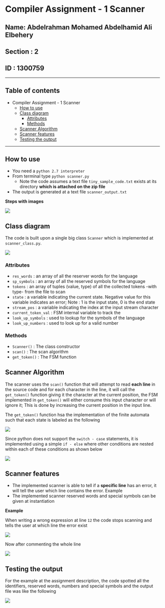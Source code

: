 # Compiler Assignment - 1 Scanner
## Name: Abdelrahman Mohamed Abdelhamid Ali Elbehery
## Section : 2
## ID : 1300759

--- 
<!-- TOC -->

## Table of contents

- Compiler Assignment - 1 Scanner 
    - [How to use](#how-to-use)
    - [Class diagram](#class-diagram)
        - [Attributes](#attributes)
        - [Methods](#methods)
    - [Scanner Algorithm](#scanner-algorithm)
    - [Scanner features](#scanner-features)
    - [Testing the output](#testing-the-output)

<!-- /TOC -->

---

## How to use
+ You need a `python 2.7 interpreter`
+ From terminal type `python scanner.py`
    + Note the code assumes a text file `tiny_sample_code.txt` exists at its directory **which is attached on the zip file**
+ The output is generated at a text file `scanner_output.txt`

**Steps with images**

![](assets/2017-11-01-13-54-18.png)

## Class diagram

The code is built upon a single big class `Scanner` which is implemented at `scanner_class.py`. 

![](assets/2017-11-01-13-15-39.png)

### Attributes
- `res_words` : an array of all the reserver words for the language
- `sp_symbols` : an array of all the reserved symbols for the language
- `tokens` : an array of tuples (value, type) of all the collected tokens -with type-
from the file to scan
- `state` : a variable indicating the current state. Negative value for this variable indicates an error; Note : 1 is the input state, 0 is the end state
- `stream_pos` : a variable indicating the index at the input stream character
- `current_token_val` : FSM internal variable to track the 
- `look_up_symbols` : used to lookup for the symbols of the language
- `look_up_numbers` : used to look up for a valid number

### Methods
- `Scanner()` : The class constructor
- `scan()` : The scan algorithm
- `get_token()` : The FSM function


## Scanner Algorithm

The scanner uses the `scan()` function that will attempt to read **each line** in the source code and for each character in the line, it will call the `get_token()` function giving it the character at the current position, the FSM implemented in `get_token()` will either consume this input character or will ignore it; This is done by increasing the current position in the input line.

The `get_token()` function hsa the implementation of the finite automata such that each state is labeled as the following 

![](assets/2017-11-01-13-34-25.png)

Since python does not support the `switch - case` statements, it is implemented using a simple `if - else` where other conditions are nested within each of these conditions as shown below

![](assets/2017-11-01-13-26-55.png)

## Scanner features

+ The implemented scanner is able to tell if a **specific line** has an error, it will tell the user which line contains the error. Example
+ The implemented scanner reserved words and special symbols can be given at instantiation

**Example**

When writing a wrong expression at line `12` the code stops scanning and tells the user at which line the error exist

![](assets/2017-11-01-13-38-38.png)

Now after commenting the whole line 

![](assets/2017-11-01-13-40-07.png)

## Testing the output

For the example at the assignment description, the code spotted all the identifiers, reserved words, numbers and special symbols and the output file was like the following

![](assets/2017-11-01-13-41-29.png)